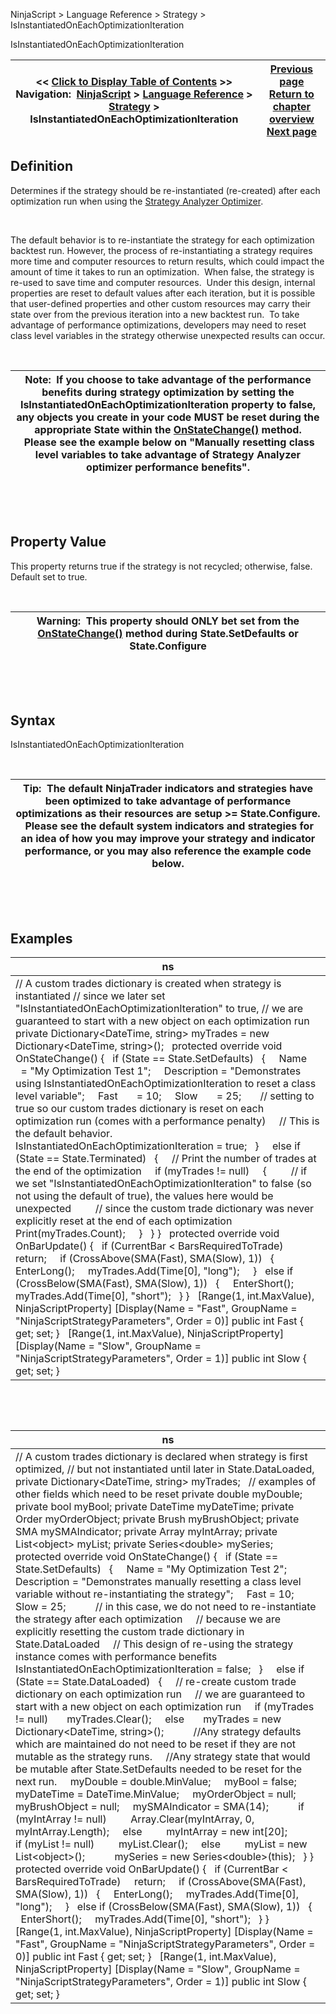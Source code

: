 ﻿


NinjaScript \> Language Reference \> Strategy \> IsInstantiatedOnEachOptimizationIteration






















IsInstantiatedOnEachOptimizationIteration







| \<\< [Click to Display Table of Contents](isinstantiatedoneachoptimizationiteration.md) \>\> **Navigation:**     [NinjaScript](ninjascript.md) \> [Language Reference](language_reference_wip.md) \> [Strategy](strategy.md) \> IsInstantiatedOnEachOptimizationIteration | [Previous page](isfilllimitontouch.md) [Return to chapter overview](strategy.md) [Next page](isinstrategyanalyer.md) |
| --- | --- |











## Definition


Determines if the strategy should be re\-instantiated (re\-created) after each optimization run when using the [Strategy Analyzer Optimizer](optimize_a_strategy.md).  


 


The default behavior is to re\-instantiate the strategy for each optimization backtest run. However, the process of re\-instantiating a strategy requires more time and computer resources to return results, which could impact the amount of time it takes to run an optimization.  When false, the strategy is re\-used to save time and computer resources.  Under this design, internal properties are reset to default values after each iteration, but it is possible that user\-defined properties and other custom resources may carry their state over from the previous iteration into a new backtest run.  To take advantage of performance optimizations, developers may need to reset class level variables in the strategy otherwise unexpected results can occur.


 




| Note:  If you choose to take advantage of the performance benefits during strategy optimization by setting the IsInstantiatedOnEachOptimizationIteration property to false, any objects you create in your code MUST be reset during the appropriate State within the [OnStateChange()](onstatechange.md) method.  Please see the example below on "Manually resetting class level variables to take advantage of Strategy Analyzer optimizer performance benefits". |
| --- |



 


 


## Property Value


This property returns true if the strategy is not recycled; otherwise, false. Default set to true.


 




| Warning:  This property should ONLY bet set from the [OnStateChange()](onstatechange.md) method during State.SetDefaults or State.Configure |
| --- |



 


 


## Syntax


IsInstantiatedOnEachOptimizationIteration


 




| Tip:  The default NinjaTrader indicators and strategies have been optimized to take advantage of performance optimizations as their resources are setup \>\= State.Configure.  Please see the default system indicators and strategies for an idea of how you may improve your strategy and indicator performance, or you may also reference the example code below. |
| --- |



 


 


## Examples




| ns |
| --- |
| // A custom trades dictionary is created when strategy is instantiated // since we later set "IsInstantiatedOnEachOptimizationIteration" to true, // we are guaranteed to start with a new object on each optimization run private Dictionary\<DateTime, string\> myTrades \= new Dictionary\<DateTime, string\>();   protected override void OnStateChange() {    if (State \=\= State.SetDefaults)    {      Name       \= "My Optimization Test 1";      Description \= "Demonstrates using IsInstantiatedOnEachOptimizationIteration to reset a class level variable";      Fast       \= 10;      Slow       \= 25;        // setting to true so our custom trades dictionary is reset on each optimization run (comes with a performance penalty)      // This is the default behavior.      IsInstantiatedOnEachOptimizationIteration \= true;    }      else if (State \=\= State.Terminated)    {      // Print the number of trades at the end of the optimization      if (myTrades !\= null)      {          // if we set "IsInstantiatedOnEachOptimizationIteration" to false (so not using the default of true), the values here would be unexpected          // since the custom trade dictionary was never explicitly reset at the end of each optimization          Print(myTrades.Count);      }    } }   protected override void OnBarUpdate() {    if (CurrentBar \< BarsRequiredToTrade)      return;      if (CrossAbove(SMA(Fast), SMA(Slow), 1))    {      EnterLong();      myTrades.Add(Time\[0], "long");      }    else if (CrossBelow(SMA(Fast), SMA(Slow), 1))    {      EnterShort();      myTrades.Add(Time\[0], "short");    } }   \[Range(1, int.MaxValue), NinjaScriptProperty] \[Display(Name \= "Fast", GroupName \= "NinjaScriptStrategyParameters", Order \= 0)] public int Fast { get; set; }   \[Range(1, int.MaxValue), NinjaScriptProperty] \[Display(Name \= "Slow", GroupName \= "NinjaScriptStrategyParameters", Order \= 1)] public int Slow { get; set; } |



 


 




| ns |
| --- |
| // A custom trades dictionary is declared when strategy is first optimized, // but not instantiated until later in State.DataLoaded, private Dictionary\<DateTime, string\> myTrades;   // examples of other fields which need to be reset private double myDouble; private bool myBool; private DateTime myDateTime; private Order myOrderObject; private Brush myBrushObject; private SMA mySMAIndicator; private Array myIntArray; private List\<object\> myList; private Series\<double\> mySeries;   protected override void OnStateChange() {    if (State \=\= State.SetDefaults)    {      Name \= "My Optimization Test 2";      Description \= "Demonstrates manually resetting a class level variable without re\-instantiating the strategy";      Fast \= 10;      Slow \= 25;             // in this case, we do not need to re\-instantiate the strategy after each optimization      // because we are explicitly resetting the custom trade dictionary in State.DataLoaded      // This design of re\-using the strategy instance comes with performance benefits      IsInstantiatedOnEachOptimizationIteration \= false;    }        else if (State \=\= State.DataLoaded)    {      // re\-create custom trade dictionary on each optimization run      // we are guaranteed to start with a new object on each optimization run      if (myTrades !\= null)        myTrades.Clear();      else        myTrades \= new Dictionary\<DateTime, string\>();             //Any strategy defaults which are maintained do not need to be reset if they are not mutable as the strategy runs.       //Any strategy state that would be mutable after State.SetDefaults needed to be reset for the next run.      myDouble \= double.MinValue;      myBool \= false;      myDateTime \= DateTime.MinValue;      myOrderObject \= null;      myBrushObject \= null;      mySMAIndicator \= SMA(14);             if (myIntArray !\= null)          Array.Clear(myIntArray, 0, myIntArray.Length);      else          myIntArray \= new int\[20];             if (myList !\= null)          myList.Clear();      else          myList \= new List\<object\>();             mySeries \= new Series\<double\>(this);    } }   protected override void OnBarUpdate() {    if (CurrentBar \< BarsRequiredToTrade)      return;        if (CrossAbove(SMA(Fast), SMA(Slow), 1))    {      EnterLong();      myTrades.Add(Time\[0], "long");        }    else if (CrossBelow(SMA(Fast), SMA(Slow), 1))    {      EnterShort();      myTrades.Add(Time\[0], "short");    } }   \[Range(1, int.MaxValue), NinjaScriptProperty] \[Display(Name \= "Fast", GroupName \= "NinjaScriptStrategyParameters", Order \= 0)] public int Fast { get; set; }   \[Range(1, int.MaxValue), NinjaScriptProperty] \[Display(Name \= "Slow", GroupName \= "NinjaScriptStrategyParameters", Order \= 1)] public int Slow { get; set; } |









